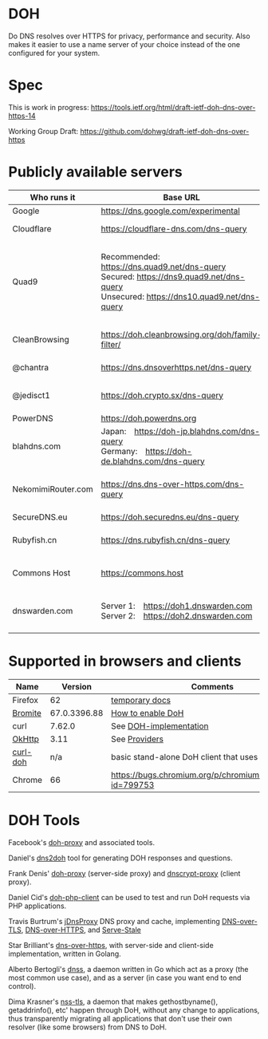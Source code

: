 # DOH

Do DNS resolves over HTTPS for privacy, performance and security. Also makes it easier to use a name server of your choice instead of the one configured for your system.

# Spec

This is work in progress: https://tools.ietf.org/html/draft-ietf-doh-dns-over-https-14

Working Group Draft: https://github.com/dohwg/draft-ietf-doh-dns-over-https

# Publicly available servers

| Who runs it | Base URL | Comment |
|-------------|----------|---------|
| Google      | https://dns.google.com/experimental |
| Cloudflare  | https://cloudflare-dns.com/dns-query | Supports both -04 and -13 content-types
| Quad9       | Recommended: https://dns.quad9.net/dns-query <br> Secured: https://dns9.quad9.net/dns-query <br> Unsecured: https://dns10.quad9.net/dns-query | Secured provides: Security blocklist, DNSSEC, no EDNS Client-Subnet <br> Unsecured provides: No security blocklist, no DNSSEC, no EDNS Client-Subnet <br> Recommend is currently identical to secure.
| CleanBrowsing | https://doh.cleanbrowsing.org/doh/family-filter/ | anycast DoH server with parental control (restricts access to adult content + enforces safe search)
| @chantra    | https://dns.dnsoverhttps.net/dns-query | "toy server" which runs [doh-proxy](https://github.com/facebookexperimental/doh-proxy) |
| @jedisct1  | https://doh.crypto.sx/dns-query | a server which runs another project called [doh-proxy](https://github.com/jedisct1/rust-doh), written in Rust.
| PowerDNS  | https://doh.powerdns.org | Based on [dnsdist-doh](https://github.com/ahupowerdns/pdns/tree/dnsdist-doh) branch
| blahdns.com | Japan: https://doh-jp.blahdns.com/dns-query <br> Germany: https://doh-de.blahdns.com/dns-query | Run on [Go implementation](https://github.com/m13253/dns-over-https), knot-resolver with DNSSEC and ads block
| NekomimiRouter.com | https://dns.dns-over-https.com/dns-query | Runs [Go implementation](https://github.com/m13253/dns-over-https). Does recursion itself with no upstream servers. Toy server may fail, send email if fails |
| SecureDNS.eu | https://doh.securedns.eu/dns-query | No Logging & DNSSEC |
| Rubyfish.cn | https://dns.rubyfish.cn/dns-query | East China Zone, Based on https://github.com/m13253/dns-over-https |
| Commons Host | https://commons.host | ~20 PoPs worldwide, Node.js/[playdoh](https://github.com/qoelet/playdoh) over [Knot Resolver](https://www.knot-resolver.cz). |
| dnswarden.com | Server 1: https://doh1.dnswarden.com <br> Server 2: https://doh2.dnswarden.com | Runs on [dnsdist-doh](https://github.com/ahupowerdns/pdns/tree/dnsdist-doh) . No query logging with DNSSEC. <br> Server 2 enforces safe search and blocks adult content |

# Supported in browsers and clients

|Name|Version|Comments|
|----|-------|----|
|Firefox|62| [temporary docs](https://daniel.haxx.se/trr) |
|[Bromite](https://www.bromite.org/)|67.0.3396.88|[How to enable DoH](https://github.com/bromite/bromite/wiki/Enabling-DNS-over-HTTPS)|
|curl| 7.62.0 | See [DOH-implementation](DOH-implementation) |
|[OkHttp](https://github.com/square/okhttp/tree/master/okhttp-dnsoverhttps)| 3.11 | See [Providers](https://github.com/square/okhttp/blob/master/okhttp-dnsoverhttps/src/test/java/okhttp3/dnsoverhttps/DohProviders.java) |
| [curl-doh](https://github.com/curl/doh) | n/a | basic stand-alone DoH client that uses curl |
| Chrome | 66 | https://bugs.chromium.org/p/chromium/issues/detail?id=799753 |

# DOH Tools

Facebook's [doh-proxy](https://facebookexperimental.github.io/doh-proxy/) and associated tools.

Daniel's [dns2doh](https://github.com/bagder/dns2doh) tool for generating DOH responses and questions.

Frank Denis' [doh-proxy](https://github.com/jedisct1/rust-doh) (server-side proxy) and [dnscrypt-proxy](https://github.com/jedisct1/dnscrypt-proxy) (client proxy).

Daniel Cid's [doh-php-client](https://github.com/dcid/doh-php-client) can be used to test and run DoH requests via PHP applications.

Travis Burtrum's [jDnsProxy](https://github.com/moparisthebest/jDnsProxy) DNS proxy and cache, implementing [DNS-over-TLS](https://tools.ietf.org/html/rfc7858), [DNS-over-HTTPS](https://tools.ietf.org/html/draft-hoffman-dns-over-https), and [Serve-Stale](https://tools.ietf.org/html/draft-ietf-dnsop-serve-stale)

Star Brilliant's [dns-over-https](https://github.com/m13253/dns-over-https), with server-side and client-side implementation, written in Golang.

Alberto Bertogli's [dnss](https://github.com/albertito/dnss), a daemon written in Go which act as a proxy (the most common use case), and as a server (in case you want end to end control).

Dima Krasner's [nss-tls](https://github.com/dimkr/nss-tls), a daemon that makes gethostbyname(), getaddrinfo(), etc' happen through DoH, without any change to applications, thus transparently migrating all applications that don't use their own resolver (like some browsers) from DNS to DoH.